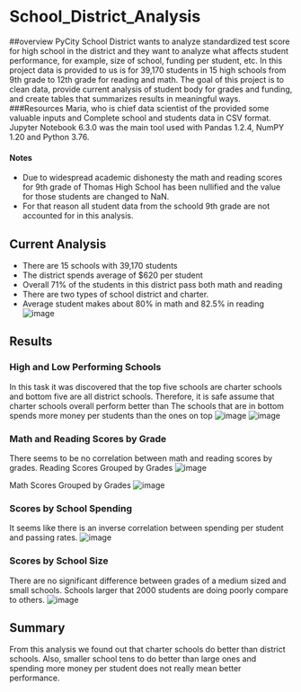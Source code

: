 # School_District_Analysis

##overview 
PyCity School District wants to analyze standardized test score for high school in the district and they want to analyze what affects student performance, for example, size of school, funding per student, etc.
In this project data is provided to us is for 39,170 students in 15 high schools from 9th grade to 12th grade for reading and math. 
The goal of this project is to clean data, provide current analysis of student body for grades and funding, and create tables that  summarizes results in meaningful ways. 
###Resources 
Maria, who is chief data scientist of the provided some valuable inputs and Complete school and students data in CSV format. 
Jupyter Notebook 6.3.0 was the main tool used with Pandas 1.2.4, NumPY 1.20 and Python 3.76.   
#### Notes
-	Due to widespread academic dishonesty the math and reading scores for 9th grade of Thomas High School has been nullified and the value for those students are changed to NaN.  
-	For that reason all student data from the schoold 9th grade are not accounted for in this analysis. 
## Current  Analysis 
-	There are 15 schools with 39,170 students 
-	The district spends average of $620 per student 
-	Overall 71% of the students in this district pass both math and reading
-	There are two types of school district and charter.
-	Average student makes about 80% in math and 82.5% in reading
![image](https://user-images.githubusercontent.com/86130579/144741037-05f443d9-76ed-4c7d-990b-58e7d547fefc.png)

## Results
### High and Low Performing Schools
In this task it was discovered that the top five schools are charter schools and bottom five are all district schools. Therefore, it is safe assume that charter schools overall perform better than 
The schools that are in bottom spends more money per students than the ones on top 
![image](https://user-images.githubusercontent.com/86130579/144741083-26084bb0-e4ef-4146-9d76-f0dbd5eab1d1.png)
![image](https://user-images.githubusercontent.com/86130579/144741301-9dd3050e-9005-419f-853d-1d9f83b6ffb2.png)

### Math and Reading Scores by Grade
There seems to be no correlation between math and reading scores by grades. 
Reading Scores Grouped by Grades ![image](https://user-images.githubusercontent.com/86130579/144741094-a9d3f6a8-b3ba-4bd8-b9a3-542ec76dddff.png)


Math Scores Grouped by Grades ![image](https://user-images.githubusercontent.com/86130579/144741137-80f7bdd4-3f41-4d44-924b-770304e3b037.png)


### Scores by School Spending
It seems like there is an inverse correlation between spending per student and passing rates. 
![image](https://user-images.githubusercontent.com/86130579/144741174-9db83ae1-3f88-4174-abf2-579ca5091727.png)

### Scores by School Size
There are no significant difference between grades of a medium sized and small schools. Schools larger that 2000 students are doing poorly compare to others.
![image](https://user-images.githubusercontent.com/86130579/144741314-72aec295-deb0-4de2-8e9d-745b3fa1dde8.png)

## Summary
From this analysis we found out that charter schools do better than district schools. Also, smaller school tens to do better than large ones and spending more money per student does not really mean better performance. 
